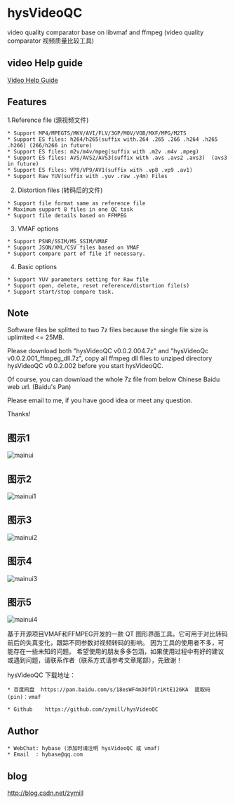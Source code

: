 # hysVideoQC

video quality comparator base on libvmaf and ffmpeg
 (video quality comparator 视频质量比较工具) 

## video Help guide

[Video Help Guide](https://www.zhihu.com/zvideo/1547348112431271936)

## Features

1.Reference file (源视频文件)
```
* Support MP4/MPEGTS/MKV/AVI/FLV/3GP/MOV/VOB/MXF/MPG/M2TS
* Support ES files: h264/h265(suffix with.264 .265 .266 .h264 .h265 .h266) (266/h266 in future)
* Support ES files: m2v/m4v/mpeg(suffix with .m2v .m4v .mpeg)
* Support ES files: AVS/AVS2/AVS3(suffix with .avs .avs2 .avs3)  (avs3 in future) 
* Support ES files: VP8/VP9/AV1(suffix with .vp8 .vp9 .av1)
* Support Raw YUV(suffix with .yuv .raw .y4m) Files
```

2. Distortion files (转码后的文件)
```
* Support file format same as reference file
* Maximum support 8 files in one QC task
* Support file details based on FFMPEG
```
3. VMAF options
```
* Support PSNR/SSIM/MS_SSIM/VMAF
* Support JSON/XML/CSV files based on VMAF 
* Support compare part of file if necessary.
```
4. Basic options
```
* Support YUV parameters setting for Raw file
* Support open, delete, reset reference/distortion file(s)
* Support start/stop compare task.
```

## Note

Software files be splitted to two 7z files because the single file size is uplimited <= 25MB.

Please download both "hysVideoQC v0.0.2.004.7z" and "hysVideoQc v0.0.2.001_ffmpeg_dll.7z", copy all ffmpeg dll files to unziped directory hysVideoQC v0.0.2.002 before you start hysVideoQC.

Of course, you can download the whole 7z file from below Chinese Baidu web url. (Baidu's Pan)

Please email to me, if you have good idea or meet any question.

Thanks!


## 图示1
![mainui](https://user-images.githubusercontent.com/18504455/233099874-25f17238-fb97-433a-b023-f7d077008842.png)

## 图示2
![mainui1](https://user-images.githubusercontent.com/18504455/233099939-d2084e2e-9796-47a9-a73a-82915d517739.png)

## 图示3
![mainui2](https://user-images.githubusercontent.com/18504455/233100052-ad1e1bee-75a3-497b-924d-b4f7eda7d01a.png)

## 图示4
![mainui3](https://user-images.githubusercontent.com/18504455/233100161-54bed100-b70b-4b5f-b1e8-d442bf3cd4b8.png)

## 图示5
![mainui4](https://user-images.githubusercontent.com/18504455/233100280-ebc0cdbf-dce5-4d29-b886-15b53ece1a9f.png)


基于开源项目VMAF和FFMPEG开发的一款 QT 图形界面工具。它可用于对比转码前后的失真变化，跟踪不同参数对视频转码的影响。
因为工具的使用者不多，可能存在一些未知的问题。
希望使用的朋友多多包涵，如果使用过程中有好的建议或遇到问题，请联系作者（联系方式请参考文章尾部），先致谢！

hysVideoQC 下载地址：

	* 百度网盘  https://pan.baidu.com/s/18esWF4m30fDlriKtE126KA  提取码(pin)：vmaf
	
	* Github    https://github.com/zymill/hysVideoQC


## Author

	* WebChat: hybase (添加时请注明 hysVideoQC 或 vmaf)
	* Email  : hybase@qq.com

## blog

  http://blog.csdn.net/zymill
